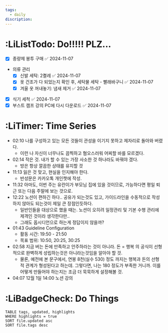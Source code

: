 ```yaml
---
tags:
  - daily
discription:
---
```

# :LiListTodo: Do!!!!! PLZ...
- [x] 종량제 봉투 구매 ✅ 2024-11-07
- 의류 관리
	- [x] 신발 세탁: 2켤레 ✅ 2024-11-07
	- [x] 옷 건조가 다 되었는지 확인 후, 세탁물 세탁 - 빨래바구니 ✅ 2024-11-07
	- [x] 겨울 옷 꺼내놓기: 냄새 제거 ✅ 2024-11-07
- [x] 식기 세척 ✅ 2024-11-07
- [x] 부스트 캠프 강의 PC에 다시 다운로드 ✅ 2024-11-07

# :LiTimer: Time Series
- 02:10 나를 구성하고 있는 모든 것들이 관성을 이기지 못하고 제자리로 돌아와 버렸다.
	- 이런 나 자신이 너무나도 끔찍하고 혐오스러워 어찌할 바를 모르겠다.
- 02:14 작은 것. 내가 할 수 있는 가장 사소한 것 하나라도 바꿔야 겠다.
	- 방은 항상 깔끔한 상태를 유지할 것
- 11:13 잃은 것 맞고, 현실을 인지해야 한다.
	- 반성문은 카카오톡 개인챗에 작성.
- 11:32 아마도, 이번 주는 유란이가 부모님 집에 있을 것이므로, 가능하다면 평일 퇴근 또는 다음 주말에 보는 것으로.
- 12:22 노션이 편하긴 하다.. 공유가 되는것도 있고, 가이드라인을 수동적으로 작성하지 않아도 되는것이 제일 큰 장점인듯하다.
	- 일반인들을 대상으로 했을 때는. 노션이 오히려 일정관리 및 기본 수행 관리에 제격인 것이라 생각한다만..
	- 그래도 옵시디언으로 하는게 정답이지 않을까?
- 01:43 Guideline Configuration
	- 활동 시간: 19:50 - 21:50
	- 목표 범위: 10:50, 20:25, 30:25
- 02:58 지금 버는 돈에 만족하고 안주하라는 것이 아니라. 돈 = 행복 의 공식이 선형적으로 완벽하게 성립하는것은 아니라는것임을 알아야 할 것. 
	- 물론, 예전에 본 문구에서, 연봉 8천(실수 530) 정도 까지는 행복과 돈의 선형적 관계가 형성된다고 하는데. 그렇다면, 나는 180 정도가 부족한 거니까. 이를 어떻게 만들어야 하는지는 조금 더 묵묵하게 설정해볼 것.
- 04:07 12월 1일 14:00 노션 강의

# :LiBadgeCheck: Do Things
```dataview
TABLE tags, updated, highlights
WHERE highlights = true
SORT file.updated asc
SORT file.tags desc
```

